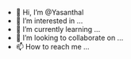 - 👋 Hi, I’m @Yasanthal
- 👀 I’m interested in ...
- 🌱 I’m currently learning ...
- 💞️ I’m looking to collaborate on ...
- 📫 How to reach me ...

<!---
Yasanthal/Yasanthal is a ✨ special ✨ repository because its `README.md` (this file) appears on your GitHub profile.
You can click the Preview link to take a look at your changes.
--->
